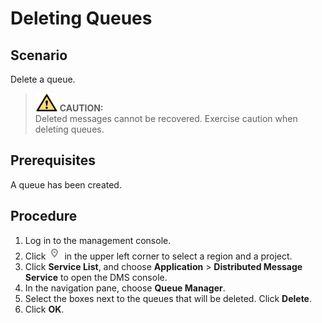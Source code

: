 # Deleting Queues<a name="EN-US_TOPIC_0143117130"></a>

## Scenario<a name="section654914"></a>

Delete a queue.

>![](public_sys-resources/icon-caution.gif) **CAUTION:**   
>Deleted messages cannot be recovered. Exercise caution when deleting queues.  

## Prerequisites<a name="section5894231"></a>

A queue has been created.

## Procedure<a name="section53048087"></a>

1.  Log in to the management console.
2.  Click  ![](figures/project.png)  in the upper left corner to select a region and a project.
3.  Click  **Service List**, and choose  **Application**  \>  **Distributed Message Service**  to open the DMS console.
4.  In the navigation pane, choose  **Queue Manager**.
5.  Select the boxes next to the queues that will be deleted. Click  **Delete**.
6.  Click  **OK**.

